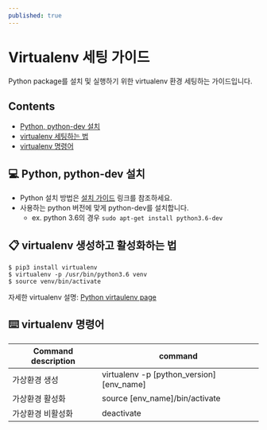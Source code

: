 ```yaml
---
published: true
---
```

# Virtualenv 세팅 가이드

Python package를 설치 및 실행하기 위한 virtualenv 환경 세팅하는 가이드입니다.

## Contents
- [Python, python-dev 설치](#python)
- [virtualenv 세팅하는 법](#virtualenv)
- [virtualenv 명령어](#command)

## 💻 <a name="python"></a>Python, python-dev 설치

- Python 설치 방법은 [설치 가이드][install] 링크를 참조하세요.
- 사용하는 python 버전에 맞게 python-dev를 설치합니다.
    - ex. python 3.6의 경우
    `sudo apt-get install python3.6-dev`

[install]: https://realpython.com/installing-python

## 📋 <a name="virtualenv"></a>virtualenv 생성하고 활성화하는 법

```
$ pip3 install virtualenv
$ virtualenv -p /usr/bin/python3.6 venv
$ source venv/bin/activate
```
자세한 virtualenv 설명: [Python virtaulenv page][venv]

[venv]: https://docs.python.org/3.6/library/venv.html

## ⌨️ <a name="command"></a>virtualenv 명령어

| Command description  | command |
| ------------- | ------------- |
| 가상환경 생성 | virtualenv -p [python_version] [env_name] |
| 가상환경 활성화 | source [env_name]/bin/activate |
| 가상환경 비활성화 | deactivate |
